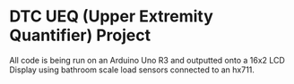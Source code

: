 # DTC UEQ (Upper Extremity Quantifier) Project

All code is being run on an Arduino Uno R3 and outputted onto a 16x2 LCD Display using bathroom scale load sensors connected to an hx711.


